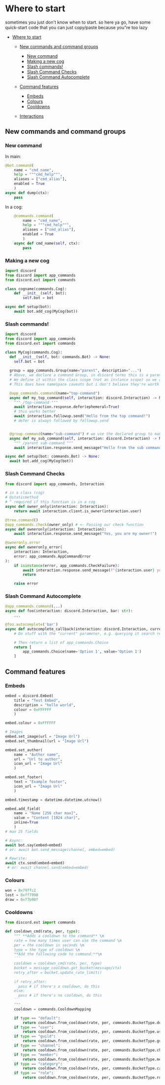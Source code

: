 # Where to start

sometimes you just don't know when to start. so here ya go, have some quick-start code that you can just copy/paste because you"re too lazy

- [Where to start](#where-to-start)
	- [New commands and command groups](#new-commands-and-command-groups)
		- [New command](#new-command)
		- [Making a new cog](#making-a-new-cog)
		- [Slash commands!](#slash-commands)
		- [Slash Command Checks](#slash-command-checks)
		- [Slash Command Autocomplete](#slash-command-autocomplete)
	- [Command features](#command-features)
		- [Embeds](#embeds)
		- [Colours](#colours)
		- [Cooldowns](#cooldowns)

	- [Interactions](interactions.md)

## New commands and command groups

### New command

In main:
```py
@bot.command(
	name = "cmd_name",
	help = """cmd_help""",
	aliases = ["cmd_alias"],
	enabled = True
	)
async def dump(ctx):
	pass
```

In a cog:
```py
	@commands.command(
		name = "cmd_name",
		help = """cmd_help""",
		aliases = ["cmd_alias"],
		enabled = True
		)
	async def cmd_name(self, ctx):
		pass
```

### Making a new cog

```py
import discord
from discord import app_commands
from discord.ext import commands

class cogname(commands.Cog):
	def __init__(self, bot):
		self.bot = bot

async def setup(bot):
    await bot.add_cog(MyCog(bot))
```

### Slash commands!
```py
import discord
from discord import app_commands
from discord.ext import commands

class MyCog(commands.Cog):
  def __init__(self, bot: commands.Bot) -> None:
    self.bot = bot
    
  group = app_commands.Group(name="parent", description="...")
  # Above, we declare a command Group, in discord terms this is a parent command
  # We define it within the class scope (not an instance scope) so we can use it as a decorator.
  # This does have namespace caveats but i don't believe they're worth outlining in our needs.

  @app_commands.command(name="top-command")
  async def my_top_command(self, interaction: discord.Interaction) -> None:
    """ /top-command """
    await interaction.response.defer(ephemeral=True)
	# this works better
	await interaction.followup.send("Hello from the top command!")
	# defer is always followed by followup.send


  @group.command(name="sub-command") # we use the declared group to make a command.
  async def my_sub_command(self, interaction: discord.Interaction) -> None:
    """ /parent sub-command """
    await interaction.response.send_message("Hello from the sub command!", ephemeral=True)

async def setup(bot: commands.Bot) -> None:
  await bot.add_cog(MyCog(bot))
```

### Slash Command Checks

```py
from discord import app_commands, Interaction

# in a class (cog)
# @staticmethod
# ^ required if this function is in a cog
async def owner_only(interaction: Interaction):
    return await interaction.client.is_owner(interaction.user)

@tree.command()
@app_commands.check(owner_only) # <- Passing our check function
async def owneronly(interaction: Interaction):
    await interaction.response.send_message("Yes, you are my owner!")

@owneronly.error
async def owneronly_error(
    interaction: Interaction,
    error: app_commands.AppCommandError
):
    if isinstance(error, app_commands.CheckFailure):
        await interaction.response.send_message(f"{interaction.user} you are not my owner!", ephemeral=True)
        return

    raise error
```

### Slash Command Autocomplete
```py
@app_commands.command(...)
async def foo(interaction: discord.Interaction, bar: str):
    ...

@foo.autocomplete('bar')
async def autocomplete_callback(interaction: discord.Interaction, current: str):
    # Do stuff with the "current" parameter, e.g. querying it search results...

    # Then return a list of app_commands.Choice
    return [
        app_commands.Choice(name='Option 1', value='Option 1')
    ]
```

## Command features

### Embeds

```py
embed = discord.Embed(
	title = "Test Embed", 
	description = "hello world",
	colour = 0xFFFFFF
	)

embed.colour = 0xFFFFFF

# Images
embed.set_image(url = "Image Url")
embed.set_thumbnail(url = "Image Url")

embed.set_author(
	name = "Author name", 
	url = "Url to author", 
	icon_url = "Image Url"
	)

embed.set_footer(
	text = "Example footer", 
	icon_url = "Image Url"
	) 

embed.timestamp = datetime.datetime.utcnow() 

embed.add_field(
	name = "Name [256 char max]", 
	value = "Content [1024 char]", 
	inline=True
	) 
# max 25 fields

# Async:
await bot.say(embed=embed)
# or: await bot.send_message(channel, embed=embed)

# Rewrite:
await ctx.send(embed=embed)
 # or: await channel.send(embed=embed)
```

### Colours

```py
won = 0x79ffc2
lost = 0xff7998
draw = 0xf7b90f
```

### Cooldowns

```py
from discord.ext import commands

def cooldown_cmd(rate, per, type):
	""" **Adds a cooldown to the command** \n
	rate = how many times user can use the command \n
	per = the cooldown in seconds \n
	type = the type of cooldown \n
	**Add the following code to command:**\n 
	```
	cooldown = cooldown_cmd(rate, per, type)
	bucket = message_cooldown.get_bucket(message/ctx)
	retry_after = bucket.update_rate_limit()
	
	if retry_after:
	  pass # if there's a cooldown, do this
	else:
	  pass # if there's no cooldown, do this
	```
	"""
	cooldown = commands.CooldownMapping

	if type == "default":
		return cooldown.from_cooldown(rate, per, commands.BucketType.default)
	if type == "user":
		return cooldown.from_cooldown(rate, per, commands.BucketType.user)
	if type == "guild":
		return cooldown.from_cooldown(rate, per, commands.BucketType.guild)
	if type == "channel":
		return cooldown.from_cooldown(rate, per, commands.BucketType.channel)
	if type == "member":
		return cooldown.from_cooldown(rate, per, commands.BucketType.member)
	if type == "category":
		return cooldown.from_cooldown(rate, per, commands.BucketType.category)
	if type == "role":
		return cooldown.from_cooldown(rate, per, commands.BucketType.role)
```